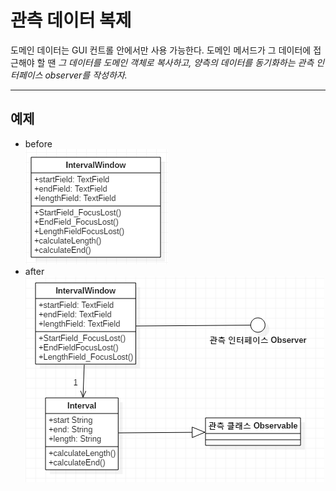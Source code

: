 # 관측 데이터 복제

도메인 데이터는 GUI 컨트롤 안에서만 사용 가능한다. 도메인 메서드가 그 데이터에 접근해야 할 땐
*그 데이터를 도메인 객체로 복사하고, 양측의 데이터를 동기화하는 관측 인터페이스 observer를 작성하자.*

---

## 예제
* before  
![Alt text](img/DuplicateObservedData01.PNG)
* after  
![Alt text](img/DuplicateObservedData02.PNG)
